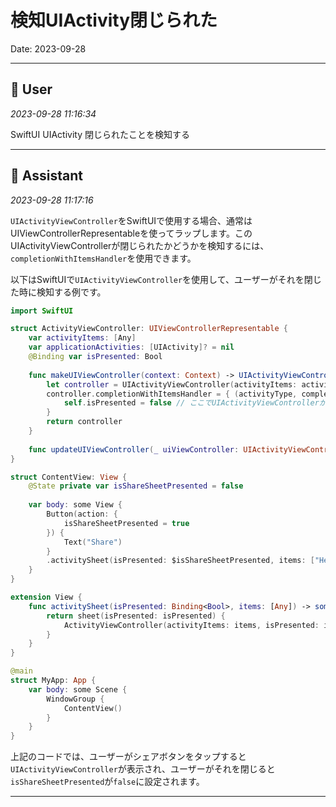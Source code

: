 # 検知UIActivity閉じられた

Date: 2023-09-28

---

## 👤 User
*2023-09-28 11:16:34*

SwiftUI UIActivity 閉じられたことを検知する

---

## 🤖 Assistant
*2023-09-28 11:17:16*

`UIActivityViewController`をSwiftUIで使用する場合、通常はUIViewControllerRepresentableを使ってラップします。このUIActivityViewControllerが閉じられたかどうかを検知するには、`completionWithItemsHandler`を使用できます。

以下はSwiftUIで`UIActivityViewController`を使用して、ユーザーがそれを閉じた時に検知する例です。

```swift
import SwiftUI

struct ActivityViewController: UIViewControllerRepresentable {
    var activityItems: [Any]
    var applicationActivities: [UIActivity]? = nil
    @Binding var isPresented: Bool
    
    func makeUIViewController(context: Context) -> UIActivityViewController {
        let controller = UIActivityViewController(activityItems: activityItems, applicationActivities: applicationActivities)
        controller.completionWithItemsHandler = { (activityType, completed, returnedItems, error) in
            self.isPresented = false // ここでUIActivityViewControllerが閉じられたことを検知します
        }
        return controller
    }
    
    func updateUIViewController(_ uiViewController: UIActivityViewController, context: Context) {}
}

struct ContentView: View {
    @State private var isShareSheetPresented = false
    
    var body: some View {
        Button(action: {
            isShareSheetPresented = true
        }) {
            Text("Share")
        }
        .activitySheet(isPresented: $isShareSheetPresented, items: ["Hello, world!"])
    }
}

extension View {
    func activitySheet(isPresented: Binding<Bool>, items: [Any]) -> some View {
        return sheet(isPresented: isPresented) {
            ActivityViewController(activityItems: items, isPresented: isPresented)
        }
    }
}

@main
struct MyApp: App {
    var body: some Scene {
        WindowGroup {
            ContentView()
        }
    }
}
```

上記のコードでは、ユーザーがシェアボタンをタップすると`UIActivityViewController`が表示され、ユーザーがそれを閉じると`isShareSheetPresented`が`false`に設定されます。

---
